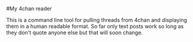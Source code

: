 #My 4chan reader

This is a command line tool for pulling threads from 4chan and displaying them in a human readable format. So far only text posts work so long as they don't quote anyone else but that will soon change.